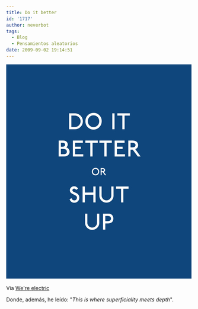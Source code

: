 ```yaml
---
title: Do it better
id: '1717'
author: neverbot
tags:
  - Blog
  - Pensamientos aleatorios
date: 2009-09-02 19:14:51
---
```


[![](./do-it-better/tumblr_kotobnq56o1qztxpko1_500.jpg)](http://pineappleupsidedown.tumblr.com/post/169594170/carmelco-via-cherrylolita)

Vía [We're electric](http://pineappleupsidedown.tumblr.com/post/169594170/carmelco-via-cherrylolita)

Donde, además, he leído: "_This is where superficiality meets depth_".